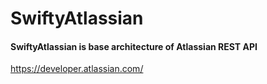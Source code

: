 # SwiftyAtlassian

#### SwiftyAtlassian is base architecture of Atlassian REST API

https://developer.atlassian.com/
